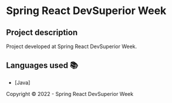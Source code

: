 ﻿<h1>Spring React DevSuperior Week</h1> 

## Project description

<p align="justify">
   Project developed at Spring React DevSuperior Week.
</p>

## Languages used :books:

- [Java]

Copyright :copyright: 2022 - Spring React DevSuperior Week
